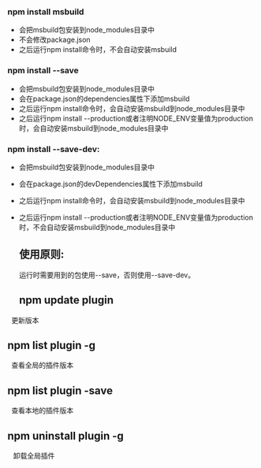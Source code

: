 ### npm install msbuild
+ 会把msbuild包安装到node_modules目录中
+ 不会修改package.json
+ 之后运行npm install命令时，不会自动安装msbuild
### npm install --save
+ 会把msbuild包安装到node_modules目录中
+ 会在package.json的dependencies属性下添加msbuild
+ 之后运行npm install命令时，会自动安装msbuild到node_modules目录中
+ 之后运行npm install --production或者注明NODE_ENV变量值为production时，会自动安装msbuild到node_modules目录中
### npm install --save-dev:
+ 会把msbuild包安装到node_modules目录中
+ 会在package.json的devDependencies属性下添加msbuild
+ 之后运行npm install命令时，会自动安装msbuild到node_modules目录中
+ 之后运行npm install --production或者注明NODE_ENV变量值为production时，不会自动安装msbuild到node_modules目录中

   ## 使用原则:

   运行时需要用到的包使用--save，否则使用--save-dev。
  
   ## npm update plugin   
   
   更新版本
   
   ## npm list plugin -g 
   
   查看全局的插件版本
   
   ## npm list plugin -save  
   
   查看本地的插件版本
   
   ## npm uninstall plugin -g  
   
    卸载全局插件
